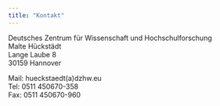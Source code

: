 ```yaml
---
title: "Kontakt"
---
```


Deutsches Zentrum für Wissenschaft und Hochschulforschung  
Malte Hückstädt  
Lange Laube 8  
30159 Hannover

Mail: hueckstaedt(a)dzhw.eu  
Tel: 0511 450670-358  
Fax: 0511 450670-960

